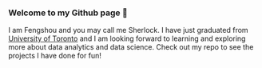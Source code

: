 ### Welcome to my Github page 👋
I am Fengshou and you may call me Sherlock. I have just graduated from [University of Toronto](https://www.utoronto.ca/) and I am looking forward to learning and exploring more about data analytics and data science. 
Check out my repo to see the projects I have done for fun!
